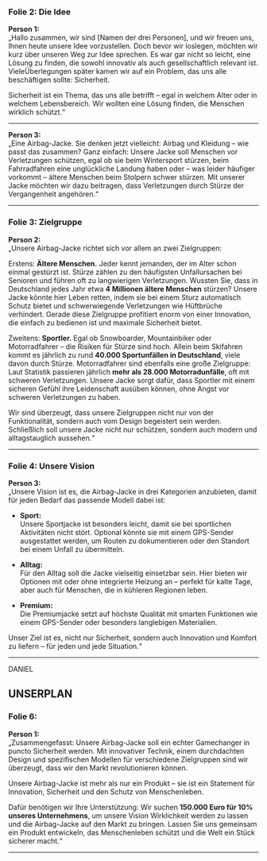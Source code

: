### **Folie 2: Die Idee**  
**Person 1:**  
„Hallo zusammen, wir sind [Namen der drei Personen], und wir freuen uns, Ihnen heute unsere Idee vorzustellen. Doch bevor wir loslegen, möchten wir kurz über unseren Weg zur Idee sprechen. Es war gar nicht so leicht, eine Lösung zu finden, die sowohl innovativ als auch gesellschaftlich relevant ist. VieleÜberlegungen später kamen wir auf ein Problem, das uns alle beschäftigen sollte: Sicherheit.  

Sicherheit ist ein Thema, das uns alle betrifft – egal in welchem Alter oder in welchem Lebensbereich. Wir wollten eine Lösung finden, die Menschen wirklich schützt.“  

---

**Person 3:**  
„Eine Airbag-Jacke. Sie denken jetzt vielleicht: Airbag und Kleidung – wie passt das zusammen? Ganz einfach: Unsere Jacke soll Menschen vor Verletzungen schützen, egal ob sie beim Wintersport stürzen, beim Fahrradfahren eine unglückliche Landung haben oder – was leider häufiger vorkommt – ältere Menschen beim Stolpern schwer stürzen. Mit unserer Jacke möchten wir dazu beitragen, dass Verletzungen durch Stürze der Vergangenheit angehören.“  

---

### **Folie 3: Zielgruppe**  
**Person 2:**  
„Unsere Airbag-Jacke richtet sich vor allem an zwei Zielgruppen:  

Erstens: **Ältere Menschen.** Jeder kennt jemanden, der im Alter schon einmal gestürzt ist. Stürze zählen zu den häufigsten Unfallursachen bei Senioren und führen oft zu langwierigen Verletzungen. Wussten Sie, dass in Deutschland jedes Jahr etwa **4 Millionen ältere Menschen** stürzen? Unsere Jacke könnte hier Leben retten, indem sie bei einem Sturz automatisch Schutz bietet und schwerwiegende Verletzungen wie Hüftbrüche verhindert. Gerade diese Zielgruppe profitiert enorm von einer Innovation, die einfach zu bedienen ist und maximale Sicherheit bietet.  

Zweitens: **Sportler.** Egal ob Snowboarder, Mountainbiker oder Motorradfahrer – die Risiken für Stürze sind hoch. Allein beim Skifahren kommt es jährlich zu rund **40.000 Sportunfällen in Deutschland**, viele davon durch Stürze. Motorradfahrer sind ebenfalls eine große Zielgruppe: Laut Statistik passieren jährlich **mehr als 28.000 Motorradunfälle**, oft mit schweren Verletzungen. Unsere Jacke sorgt dafür, dass Sportler mit einem sicheren Gefühl ihre Leidenschaft ausüben können, ohne Angst vor schweren Verletzungen zu haben.  

Wir sind überzeugt, dass unsere Zielgruppen nicht nur von der Funktionalität, sondern auch vom Design begeistert sein werden. Schließlich soll unsere Jacke nicht nur schützen, sondern auch modern und alltagstauglich aussehen.“  

---

### **Folie 4: Unsere Vision**  
**Person 3:**  
„Unsere Vision ist es, die Airbag-Jacke in drei Kategorien anzubieten, damit für jeden Bedarf das passende Modell dabei ist:  

- **Sport:**  
  Unsere Sportjacke ist besonders leicht, damit sie bei sportlichen Aktivitäten nicht stört. Optional könnte sie mit einem GPS-Sender ausgestattet werden, um Routen zu dokumentieren oder den Standort bei einem Unfall zu übermitteln.  

- **Alltag:**  
  Für den Alltag soll die Jacke vielseitig einsetzbar sein. Hier bieten wir Optionen mit oder ohne integrierte Heizung an – perfekt für kalte Tage, aber auch für Menschen, die in kühleren Regionen leben.  

- **Premium:**  
  Die Premiumjacke setzt auf höchste Qualität mit smarten Funktionen wie einem GPS-Sender oder besonders langlebigen Materialien.  

Unser Ziel ist es, nicht nur Sicherheit, sondern auch Innovation und Komfort zu liefern – für jeden und jede Situation.“  

---
DANIEL

UNSERPLAN 
---

### **Folie 6:**  
**Person 1:**  
„Zusammengefasst: Unsere Airbag-Jacke soll ein echter Gamechanger in puncto Sicherheit werden. Mit innovativer Technik, einem durchdachten Design und spezifischen Modellen für verschiedene Zielgruppen sind wir überzeugt, dass wir den Markt revolutionieren können.  

Unsere Airbag-Jacke ist mehr als nur ein Produkt – sie ist ein Statement für Innovation, Sicherheit und den Schutz von Menschenleben.  

Dafür benötigen wir Ihre Unterstützung: Wir suchen **150.000 Euro für 10% unseres Unternehmens**, um unsere Vision Wirklichkeit werden zu lassen und die Airbag-Jacke auf den Markt zu bringen. Lassen Sie uns gemeinsam ein Produkt entwickeln, das Menschenleben schützt und die Welt ein Stück sicherer macht.“  

---

